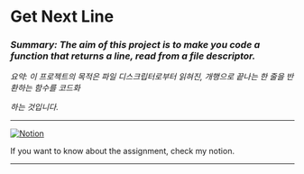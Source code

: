 # **Get Next Line**

### ***Summary: The aim of this project is to make you code a function that returns a line, read from a file descriptor.***

*요약: 이 프로젝트의 목적은 파일 디스크립터로부터 읽혀진, 개행으로 끝나는 한 줄을 반환하는 함수를 코드화*

*하는 것입니다.*

---

[![Notion](https://img.shields.io/badge/Notion-Click%20Here-blue?style=for-the-badge&logo=notion)](https://jsen27.notion.site/get_next_line-29f7887fe6db4fdb938958f8ed15cbbb?pvs=4)

If you want to know about the assignment, check my notion.

---
